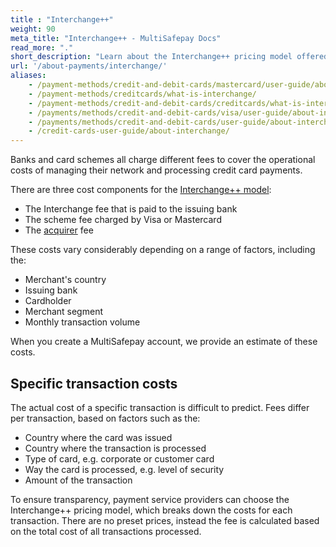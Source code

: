 ```yaml
---
title : "Interchange++"
weight: 90
meta_title: "Interchange++ - MultiSafepay Docs"
read_more: "."
short_description: "Learn about the Interchange++ pricing model offered by some banks and card schemes."
url: '/about-payments/interchange/'
aliases: 
    - /payment-methods/credit-and-debit-cards/mastercard/user-guide/about-interchange/
    - /payment-methods/creditcards/what-is-interchange/
    - /payment-methods/credit-and-debit-cards/creditcards/what-is-interchange/
    - /payments/methods/credit-and-debit-cards/visa/user-guide/about-interchange/
    - /payments/methods/credit-and-debit-cards/user-guide/about-interchange/
    - /credit-cards-user-guide/about-interchange/
---
```


Banks and card schemes all charge different fees to cover the operational costs of managing their network and processing credit card payments.

There are three cost components for the [Interchange++ model](/payments/methods/credit-and-debit-cards/mastercard/user-guide/about-interchange/):

- The Interchange fee that is paid to the issuing bank
- The scheme fee charged by Visa or Mastercard
- The [acquirer](/glossaries/multisafepay-glossary/#acquirer) fee 

These costs vary considerably depending on a range of factors, including the:

- Merchant's country
- Issuing bank 
- Cardholder 
- Merchant segment
- Monthly transaction volume 

When you create a MultiSafepay account, we provide an estimate of these costs.

## Specific transaction costs
The actual cost of a specific transaction is difficult to predict. Fees differ per transaction, based on factors such as the:

* Country where the card was issued
* Country where the transaction is processed
* Type of card, e.g. corporate or customer card
* Way the card is processed, e.g. level of security
* Amount of the transaction

To ensure transparency, payment service providers can choose the Interchange++ pricing model, which breaks down the costs for each transaction. There are no preset prices, instead the fee is calculated based on the total cost of all transactions processed. 
